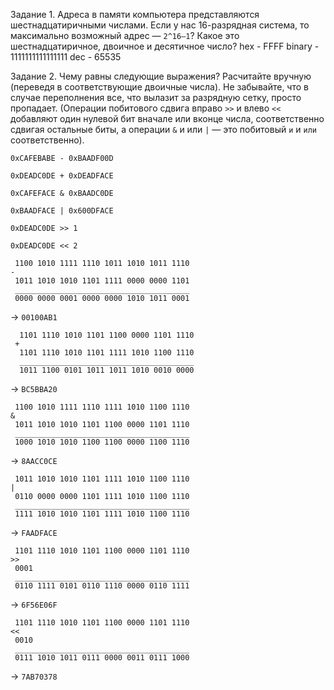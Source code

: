 Задание 1. Адреса в памяти компьютера представляются шестнадцатиричными числами. Если у нас 16-разрядная система, то максимально возможный адрес — `2^16—1`? Какое это шестнадцатиричное, двоичное и десятичное число?
hex - FFFF
binary - 1111111111111111
dec - 65535

Задание 2. Чему равны следующие выражения? Расчитайте вручную (переведя в соответствующие двоичные числа). Не забывайте, что в случае переполнения все, что вылазит за разрядную сетку, просто пропадает. (Операции побитового сдвига вправо `>>` и влево `<<` добавляют один нулевой бит вначале или вконце числа, соответственно сдвигая остальные биты, а операции `&` и или `|` — это побитовый `и` и `или` соответственно).


```
0xCAFEBABE - 0xBAADF00D
```


```
0xDEADC0DE + 0xDEADFACE
```

```
0xCAFEFACE & 0xBAADC0DE
```

```
0xBAADFACE | 0x600DFACE
```

```
0xDEADC0DE >> 1
```

```
0xDEADC0DE << 2
```

```
 1100 1010 1111 1110 1011 1010 1011 1110
-
 1011 1010 1010 1101 1111 0000 0000 1101
 _______________________________________
 0000 0000 0001 0000 0000 1010 1011 0001
```
-> `00100AB1`

```
  1101 1110 1010 1101 1100 0000 1101 1110
 +
  1101 1110 1010 1101 1111 1010 1100 1110
  _______________________________________
  1011 1100 0101 1011 1011 1010 0010 0000
```

-> `BC5BBA20`

```
 1100 1010 1111 1110 1111 1010 1100 1110
&
 1011 1010 1010 1101 1100 0000 1101 1110
 _______________________________________
 1000 1010 1010 1100 1100 0000 1100 1110
```

-> `8AACC0CE`

```
 1011 1010 1010 1101 1111 1010 1100 1110
|
 0110 0000 0000 1101 1111 1010 1100 1110
 _______________________________________
 1111 1010 1010 1101 1111 1010 1100 1110
```

-> `FAADFACE`

```
 1101 1110 1010 1101 1100 0000 1101 1110
>>
 0001
 _______________________________________
 0110 1111 0101 0110 1110 0000 0110 1111
```
-> `6F56E06F`
```
 1101 1110 1010 1101 1100 0000 1101 1110
<<
 0010
 _______________________________________
 0111 1010 1011 0111 0000 0011 0111 1000
```
-> `7AB70378`
